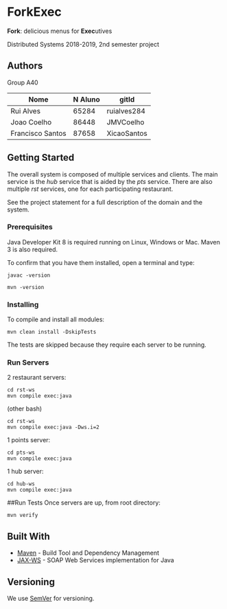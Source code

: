 # ForkExec

**Fork**: delicious menus for **Exec**utives

Distributed Systems 2018-2019, 2nd semester project

## Authors

Group A40

| Nome             | N Aluno | gitId       |
|  --------------  | -----   | ---------   |
| Rui Alves        | 65284   | ruialves284 |
| Joao Coelho      | 86448   | JMVCoelho   | 
| Francisco Santos | 87658   | XicaoSantos |


## Getting Started

The overall system is composed of multiple services and clients.
The main service is the _hub_ service that is aided by the _pts_ service. 
There are also multiple _rst_ services, one for each participating restaurant.

See the project statement for a full description of the domain and the system.



### Prerequisites

Java Developer Kit 8 is required running on Linux, Windows or Mac.
Maven 3 is also required.

To confirm that you have them installed, open a terminal and type:

```
javac -version

mvn -version
```


### Installing

To compile and install all modules:

```
mvn clean install -DskipTests
```

The tests are skipped because they require each server to be running.

### Run Servers

2 restaurant servers:
```
cd rst-ws 
mvn compile exec:java
```
(other bash)
```
cd rst-ws 
mvn compile exec:java -Dws.i=2
```

1 points server:
```
cd pts-ws
mvn compile exec:java
```
1 hub server:
```
cd hub-ws
mvn compile exec:java
```

##Run Tests
Once servers are up, from root directory:

```
mvn verify
```


## Built With

* [Maven](https://maven.apache.org/) - Build Tool and Dependency Management
* [JAX-WS](https://javaee.github.io/metro-jax-ws/) - SOAP Web Services implementation for Java


## Versioning

We use [SemVer](http://semver.org/) for versioning. 






